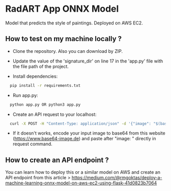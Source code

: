 # RadART App ONNX Model
Model that predicts the style of paintings. Deployed on AWS EC2.
## How to test on my machine locally ?

- Clone the repository. Also you can download by ZIP.

- Update the value of the 'signature_dir' on line 17 in the 'app.py' file with the file path of the project.

- Install dependencies:
```bash
  pip install -r requirements.txt
```

- Run app.py:
```bash
  python app.py OR python3 app.py
```
- Create an API request to your localhost: 
```bash
  curl -X POST -H "Content-Type: application/json" -d '{"image": "$(base64 -w 0 YOUR_INPUT_IMAGE_PATH OR BASE64 FORMAT OF INPUT IMAGE)"}' http://127.0.0.1:5000/predict
```
- If it doesn't works, encode your input image to base64 from this website (https://www.base64-image.de) and paste after "image: " directly in request command.


## How to create an API endpoint ?

You can learn how to deploy this or a similar model on AWS and create an API endpoint from this article > 
https://medium.com/@rmgoktas/deploy-a-machine-learning-onnx-model-on-aws-ec2-using-flask-41d0823b7064

  
